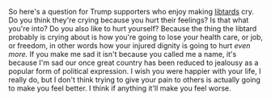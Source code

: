 So here's a question for Trump supporters who enjoy making <a href="https://en.wiktionary.org/wiki/libtard">libtards</a> cry. Do you think they're crying because you hurt their feelings? Is that what you're into? Do you also like to hurt yourself? Because the thing the libtard probably is crying about is how you're going to lose your health care, or job, or freedom, in other words how your injured dignity is going to hurt <i>even more.</i> If you make me sad it isn't because you called me a name, it's because I'm sad our once great country has been reduced to jealousy as a popular form of political expression. I wish you were happier with your life, I really do, but I don't think trying to give your pain to others is actually going to make you feel better. I think if anything it'll make you feel worse. 
